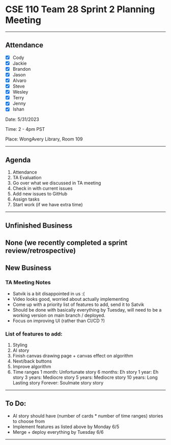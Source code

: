 
# CSE 110 Team 28 Sprint 2 Planning Meeting

---

## Attendance
- [x] Cody
- [x] Jackie
- [x] Brandon
- [x] Jason
- [x] Alvaro
- [x] Steve
- [x] Wesley
- [x] Terry
- [x] Jenny
- [x] Ishan

Date: 5/31/2023

Time: 2 - 4pm PST

Place: WongAvery Library, Room 109

---

## Agenda
1. Attendance
2. TA Evaluation
2. Go over what we discussed in TA meeting
3. Check in with current issues
4. Add new issues to GitHub
5. Assign tasks
6. Start work (if we have extra time)
---

## Unfinished Business

None (we recently completed a sprint review/retrospective)
---

## New Business

### TA Meeting Notes
- Satvik is a bit disappointed in us :(
- Video looks good, worried about actually implementing
- Come up with a priority list of features to add, send it to Satvik
- Should be done with basically everything by Tuesday, will need to be a working version on main branch / deployed.
- Focus on improving UI (rather than CI/CD ?)

### List of features to add:
1. Styling
2. AI story
3. Finish canvas drawing page + canvas effect on algorithm
4. Next/back buttons
5. Improve algorithm
6. Time ranges
1 month: Unfortunate story
6 months: Eh story
1 year: Eh story
3 years: Mediocre story
5 years: Mediocre story
10 years: Long Lasting story
Forever: Soulmate story story

---

## To Do:
- AI story should have (number of cards * number of time ranges) stories to choose from
- Implement features as listed above by Monday 6/5
- Merge + deploy everything by Tuesday 6/6

---